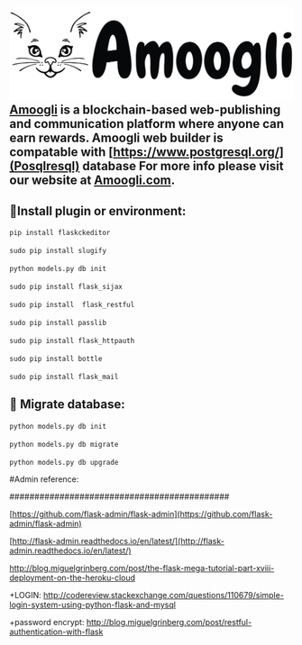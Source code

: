 ![Alt text](/static/admin/img/logo.png)
[Amoogli](http://amoogli.com/) is a blockchain-based web-publishing and communication platform where anyone can earn rewards. Amoogli web builder is compatable with [https://www.postgresql.org/](Posqlresql) database
For more info please visit our website at [Amoogli.com](http://amoogli.com/).
---------------------------------------------

## 🙌Install plugin or environment:
 	
	pip install flaskckeditor
	 
	sudo pip install slugify
	 
	python models.py db init
	 
	sudo pip install flask_sijax
	 
	sudo pip install  flask_restful
	 
	sudo pip install passlib
	
	sudo pip install flask_httpauth
	
	sudo pip install bottle
	
	sudo pip install flask_mail
	
## 🙌 Migrate database:
	
	python models.py db init
	
	python models.py db migrate
	
	python models.py db upgrade
	
#Admin reference:

############################################

[https://github.com/flask-admin/flask-admin](https://github.com/flask-admin/flask-admin)

[http://flask-admin.readthedocs.io/en/latest/](http://flask-admin.readthedocs.io/en/latest/)

http://blog.miguelgrinberg.com/post/the-flask-mega-tutorial-part-xviii-deployment-on-the-heroku-cloud

+LOGIN: http://codereview.stackexchange.com/questions/110679/simple-login-system-using-python-flask-and-mysql

+password encrypt: http://blog.miguelgrinberg.com/post/restful-authentication-with-flask
